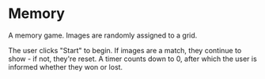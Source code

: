 # Memory

A memory game.  Images are randomly assigned to a grid.  

The user clicks "Start" to begin.  If images are a match, they continue to show - if not, they're reset.
A timer counts down to 0, after which the user is informed whether they won or lost.
